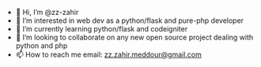 - 👋 Hi, I’m @zz-zahir
- 👀 I’m interested in web dev as a python/flask and pure-php developer
- 🌱 I’m currently learning python/flask and codeigniter
- 💞️ I’m looking to collaborate on any new open source project dealing with python and php
- 📫 How to reach me email: zz.zahir.meddour@gmail.com

<!---
zz-zahir/zz-zahir is a ✨ special ✨ repository because its `README.md` (this file) appears on your GitHub profile.
You can click the Preview link to take a look at your changes.
--->
